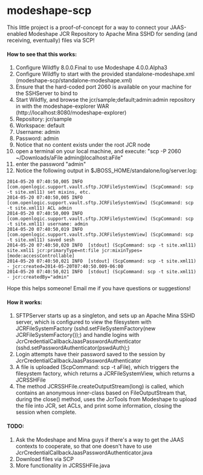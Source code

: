 modeshape-scp
=============

This little project is a proof-of-concept for a way to connect your JAAS-enabled Modeshape JCR Repository to Apache Mina SSHD for sending (and receiving, eventually) files via SCP!

#### How to see that this works:

1. Configure Wildfly 8.0.0.Final to use Modeshape 4.0.0.Alpha3
2. Configure Wildfly to start with the provided standalone-modeshape.xml (modeshape-scp/standalone-modeshape.xml)
3. Ensure that the hard-coded port 2060 is available on your machine for the SSHServer to bind to
4. Start Wildfly, and browse the jcr/sample;default;admin:admin repository in with the modeshape-explorer WAR (http://localhost:8080/modeshape-explorer)
5. Repository: jcr/sample
6. Workspace: default
7. Username: admin
8. Password: admin
9. Notice that no content exists under the root JCR node
10. open a terminal on your local machine, and execute: "scp -P 2060 ~/Downloads/aFile admin@localhost:aFile"
11. enter the password "admin"
12. Notice the following output in $JBOSS_HOME/standalone/log/server.log:

```syslog
2014-05-20 07:40:50,005 INFO  [com.openlogic.support.vault.sftp.JCRFileSystemView] (ScpCommand: scp -t site.xml11) set mixins, etc.
2014-05-20 07:40:50,005 INFO  [com.openlogic.support.vault.sftp.JCRFileSystemView] (ScpCommand: scp -t site.xml11) ACL admin
2014-05-20 07:40:50,009 INFO  [com.openlogic.support.vault.sftp.JCRFileSystemView] (ScpCommand: scp -t site.xml11) username: admin
2014-05-20 07:40:50,019 INFO  [com.openlogic.support.vault.sftp.JCRFileSystemView] (ScpCommand: scp -t site.xml11) saved sesh
2014-05-20 07:40:50,020 INFO  [stdout] (ScpCommand: scp -t site.xml11)  site.xml11 jcr:primaryType=nt:file jcr:mixinTypes=[mode:accessControllable]
2014-05-20 07:40:50,021 INFO  [stdout] (ScpCommand: scp -t site.xml11)    - jcr:created=2014-05-20T07:40:50.009-06:00
2014-05-20 07:40:50,021 INFO  [stdout] (ScpCommand: scp -t site.xml11)    - jcr:createdBy="admin"
```

Hope this helps someone! Email me if you have questions or suggestions!

#### How it works:

1. SFTPServer starts up as a singleton, and sets up an Apache Mina SSHD server, which is configured to view the filesystem with JCRFileSystemFactory (sshd.setFileSystemFactory(new JCRFileSystemFactory());) and handle logins with JcrCredentialCallbackJaasPasswordAuthenticator (sshd.setPasswordAuthenticator(pswdAuth);)
2. Login attempts have their password saved to the session by JcrCredentialCallbackJaasPasswordAuthenticator
3. A file is uploaded (ScpCommand: scp -t aFile), which triggers the filesystem factory, which returns a JCRFileSystemView, which returns a JCRSSHFile
4. The method JCRSSHFile.createOutputStream(long) is called, which contains an anonymous inner-class based on FileOutputStream that, during the close() method, uses the JcrTools from Modeshape to upload the file into JCR, set ACLs, and print some information, closing the session when complete.


#### TODO:

1. Ask the Modeshape and Mina guys if there's a way to get the JAAS contexts to cooperate, so that one doesn't have to use JcrCredentialCallbackJaasPasswordAuthenticator.java
2. Download files via SCP
3. More functionality in JCRSSHFile.java
